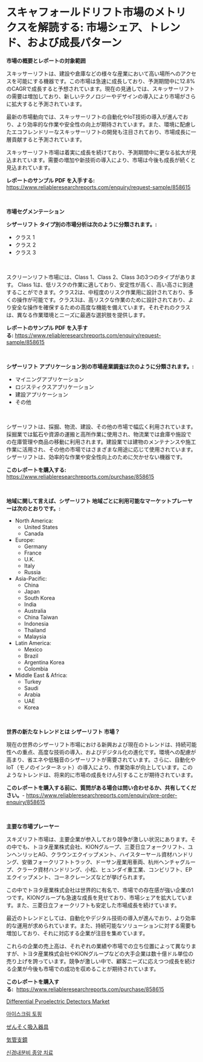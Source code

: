 <p><h1>スキャフォールドリフト市場のメトリクスを解読する: 市場シェア、トレンド、および成長パターン</h1></p><p><strong>市場の概要とレポートの対象範囲</strong></p>
<p><p>スキッサーリフトは、建設や倉庫などの様々な産業において高い場所へのアクセスを可能にする機器です。この市場は急速に成長しており、予測期間中に12.8%のCAGRで成長すると予想されています。現在の見通しでは、スキッサーリフトの需要は増加しており、新しいテクノロジーやデザインの導入により市場がさらに拡大すると予測されています。</p><p>最新の市場動向では、スキッサーリフトの自動化やIoT技術の導入が進んでおり、より効率的な作業や安全性の向上が期待されています。また、環境に配慮したエコフレンドリーなスキッサーリフトの開発も注目されており、市場成長に一層貢献すると予測されています。</p><p>スキッサーリフト市場は着実に成長を続けており、予測期間中に更なる拡大が見込まれています。需要の増加や新技術の導入により、市場は今後も成長が続くと見込まれています。</p></p>
<p><strong>レポートのサンプル PDF を入手する:</strong> <a href="https://www.reliableresearchreports.com/enquiry/request-sample/858615">https://www.reliableresearchreports.com/enquiry/request-sample/858615</a></p>
<p>&nbsp;</p>
<p><strong>市場セグメンテーション</strong></p>
<p><strong>シザーリフト タイプ別の市場分析は次のように分類されます。:</strong></p>
<p><ul><li>クラス 1</li><li>クラス 2</li><li>クラス 3</li></ul></p>
<p>&nbsp;</p>
<p><p>スクリーンリフト市場には、Class 1、Class 2、Class 3の3つのタイプがあります。 Class 1は、低リスクの作業に適しており、安定性が高く、高い高さに到達することができます。クラス2は、中程度のリスク作業用に設計されており、多くの操作が可能です。クラス3は、高リスクな作業のために設計されており、より安全な操作を確保するための高度な機能を備えています。それぞれのクラスは、異なる作業環境とニーズに最適な選択肢を提供します。</p></p>
<p><strong>レポートのサンプル PDF を入手する:</strong>&nbsp;<a href="https://www.reliableresearchreports.com/enquiry/request-sample/858615">https://www.reliableresearchreports.com/enquiry/request-sample/858615</a></p>
<p>&nbsp;</p>
<p><strong> シザーリフト アプリケーション別の市場産業調査は次のように分類されます。:</strong></p>
<p><ul><li>マイニングアプリケーション</li><li>ロジスティクスアプリケーション</li><li>建設アプリケーション</li><li>その他</li></ul></p>
<p>&nbsp;</p>
<p><p>シザーリフトは、採掘、物流、建設、その他の市場で幅広く利用されています。採掘業では鉱石や資源の運搬と高所作業に使用され、物流業では倉庫や施設での在庫管理や商品の移動に利用されます。建設業では建物のメンテナンスや施工作業に活用され、その他の市場ではさまざまな用途に応じて使用されています。シザーリフトは、効率的な作業や安全性向上のために欠かせない機器です。</p></p>
<p><strong>このレポートを購入する:</strong>&nbsp; <a href="https://www.reliableresearchreports.com/purchase/858615">https://www.reliableresearchreports.com/purchase/858615</a></p>
<p>&nbsp;</p>
<p><strong>地域に関して言えば、シザーリフト 地域ごとに利用可能なマーケットプレーヤーは次のとおりです。:</strong></p>
<p><ul>
    <li>
        North America:
        <ul>
            <li>United States</li>
            <li>Canada</li>
        </ul>
    </li>
    <li>
        Europe:
        <ul>
            <li>Germany</li>
            <li>France</li>
            <li>U.K.</li>
            <li>Italy</li>
            <li>Russia</li>
        </ul>
    </li>
    <li>
        Asia-Pacific:
        <ul>
            <li>China</li>
            <li>Japan</li>
            <li>South Korea</li>
            <li>India</li>
            <li>Australia</li>
            <li>China Taiwan</li>
            <li>Indonesia</li>
            <li>Thailand</li>
            <li>Malaysia</li>
        </ul>
    </li>
    <li>
        Latin America:
        <ul>
            <li>Mexico</li>
            <li>Brazil</li>
            <li>Argentina Korea</li>
            <li>Colombia</li>
        </ul>
    </li>
    <li>
        Middle East & Africa:
        <ul>
            <li>Turkey</li>
            <li>Saudi</li>
            <li>Arabia</li>
            <li>UAE</li>
            <li>Korea</li>
        </ul>
    </li>
    </ul></p>
<p>&nbsp;</p>
<p><strong>世界の新たなトレンドとは シザーリフト 市場？</strong></p>
<p><p>現在の世界のシザーリフト市場における新興および現在のトレンドは、持続可能性への重点、高度な技術の導入、およびデジタル化の進化です。環境への配慮が高まり、省エネや低騒音のシザーリフトが需要されています。さらに、自動化や IoT（モノのインターネット）の導入により、作業効率が向上しています。このようなトレンドは、将来的に市場の成長をけん引することが期待されています。</p></p>
<p><strong>このレポートを購入する前に、質問がある場合は問い合わせるか、共有してください。</strong>- <a href="https://www.reliableresearchreports.com/enquiry/pre-order-enquiry/858615">https://www.reliableresearchreports.com/enquiry/pre-order-enquiry/858615</a></p>
<p>&nbsp;</p>
<p><strong>主要な市場プレーヤー</strong></p>
<p><p>スキズリフト市場は、主要企業が参入しており競争が激しい状況にあります。その中でも、トヨタ産業株式会社、KIONグループ、三菱日立フォークリフト、ユンヘンリッヒAG、クラウンエクイップメント、ハイスターヤール資材ハンドリング、安徽フォークリフトトラック、ドーサン産業用車両、杭州ヘンチャグループ、クラーク資材ハンドリング、小松、ヒュンダイ重工業、コンビリフト、EPエクイップメント、コーネクレーンズなどが挙げられます。</p><p>この中でトヨタ産業株式会社は世界的に有名で、市場での存在感が強い企業の1つです。KIONグループも急速な成長を見せており、市場シェアを拡大しています。また、三菱日立フォークリフトも安定した市場成長を続けています。</p><p>最近のトレンドとしては、自動化やデジタル技術の導入が進んでおり、より効率的な運用が求められています。また、持続可能なソリューションに対する需要も増加しており、それに対応する企業が注目を集めています。</p><p>これらの企業の売上高は、それぞれの業績や市場での立ち位置によって異なりますが、トヨタ産業株式会社やKIONグループなどの大手企業は数十億ドル単位の売り上げを誇っています。競争が激しい中で、顧客ニーズに応えつつ成長を続ける企業が今後も市場での成功を収めることが期待されています。</p></p>
<p><strong>このレポートを購入する:</strong>&nbsp;&nbsp;<a href="https://www.reliableresearchreports.com/purchase/858615">https://www.reliableresearchreports.com/purchase/858615</a></p>
<p><p><a href="https://issuu.com/reportprime-2/docs/differential-pyroelectric-detectors-market-size-20">Differential Pyroelectric Detectors Market</a></p><p><a href="https://medium.com/@boydsmitham726/%EC%95%84%EC%9D%B4%EC%8A%A4%ED%81%AC%EB%A6%BC-%ED%86%A0%ED%95%91-%EC%8B%9C%EC%9E%A5-%EC%8B%9C%EC%9E%A5-cagr-%EC%8B%9C%EC%9E%A5-%ED%8A%B8%EB%A0%8C%EB%93%9C-%EB%B0%8F-%EC%84%B1%EC%9E%A5-%EC%A0%84%EB%9E%B5%EC%97%90-%EB%8C%80%ED%95%9C-%ED%86%B5%EC%B0%B0%EB%A0%A5-1487b09da62b">아이스크림 토핑</a></p><p><a href="https://medium.com/@estasprer20231/%E5%96%98%E6%81%AF%E5%90%B8%E5%85%A5%E5%99%A8%E3%83%87%E3%83%90%E3%82%A4%E3%82%B9%E5%B8%82%E5%A0%B4%E3%81%AE%E3%82%B7%E3%82%A7%E3%82%A2%E3%81%AE%E9%80%B2%E5%8C%96-%E5%B8%82%E5%A0%B4%E3%81%AE%E6%88%90%E9%95%B7%E3%83%88%E3%83%AC%E3%83%B3%E3%83%892024%E5%B9%B4-2031%E5%B9%B4-d961bcc5eb38">ぜんそく吸入器具</a></p><p><a href="https://medium.com/@royfoote921/%E3%83%96%E3%83%AD%E3%83%B3%E3%82%B3%E3%82%B9%E3%82%B3%E3%83%BC%E3%83%97%E5%B8%82%E5%A0%B4%E3%81%AE%E3%82%B5%E3%82%A4%E3%82%BA-cagr-%E3%83%88%E3%83%AC%E3%83%B3%E3%83%89-2024%E5%B9%B4-2030%E5%B9%B4-85361da3c9f3">気管支鏡</a></p><p><a href="https://github.com/vs019sa3m8x/Market-Research-Report-List-1/blob/main/44595954488.md">신경내분비 종양 치료</a></p></p>